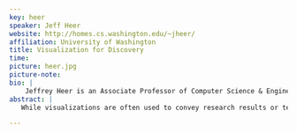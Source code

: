 ```yaml
---
key: heer
speaker: Jeff Heer
website: http://homes.cs.washington.edu/~jheer/
affiliation: University of Washington
title: Visualization for Discovery
time:
picture: heer.jpg
picture-note: 
bio: |
    Jeffrey Heer is an Associate Professor of Computer Science & Engineering at the University of Washington, where he directs the Interactive Data Lab and conducts research on data visualization, human-computer interaction and social computing. The visualization tools developed by his lab (D3.js, Vega, Protovis, Prefuse) are used by researchers, companies and thousands of data enthusiasts around the world. His group's research papers have received awards at the premier venues in Human-Computer Interaction and Information Visualization (ACM CHI, ACM UIST, IEEE InfoVis, IEEE VAST, EuroVis). Other awards include MIT Technology Review's TR35 (2009), a Sloan Foundation Research Fellowship (2012), and a Moore Foundation Data-Driven Discovery Investigator award (2014). Jeff holds BS, MS and PhD degrees in Computer Science from UC Berkeley (whom he then betrayed to go teach at Stanford from 2009 to 2013). Jeff is also a co-founder of Trifacta, a provider of interactive tools for scalable data transformation.
abstract: |
   While visualizations are often used to convey research results or tell data-driven stories, they can also be powerful tools for discovery. General visualization tools typically require manual specification of views: analysts must select data variables and then choose which transformations and visual encodings to apply. While well-suited to answering targeted questions, this interaction model may impose a tedious specification process that impedes broad consideration of the data, particularly in the early stages of analysis. In this talk, I will present our work designing tools for more comprehensive and efficient data exploration. Our primary approach is to develop mixed-initiative systems for steerable, interactive browsing of recommended visualizations, chosen according to statistical and perceptual measures.

---
```





